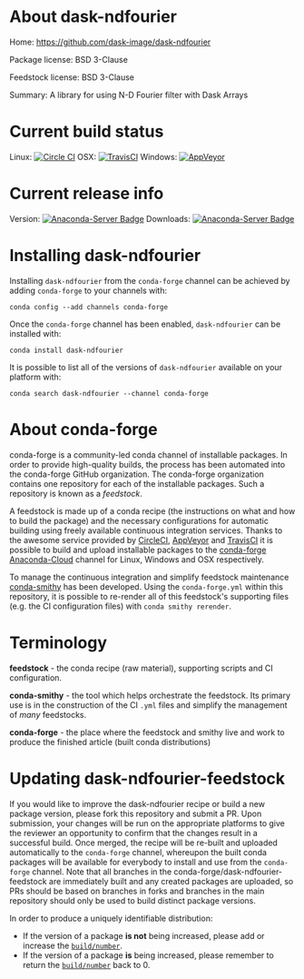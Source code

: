 About dask-ndfourier
====================

Home: https://github.com/dask-image/dask-ndfourier

Package license: BSD 3-Clause

Feedstock license: BSD 3-Clause

Summary: A library for using N-D Fourier filter with Dask Arrays



Current build status
====================

Linux: [![Circle CI](https://circleci.com/gh/conda-forge/dask-ndfourier-feedstock.svg?style=shield)](https://circleci.com/gh/conda-forge/dask-ndfourier-feedstock)
OSX: [![TravisCI](https://travis-ci.org/conda-forge/dask-ndfourier-feedstock.svg?branch=master)](https://travis-ci.org/conda-forge/dask-ndfourier-feedstock)
Windows: [![AppVeyor](https://ci.appveyor.com/api/projects/status/github/conda-forge/dask-ndfourier-feedstock?svg=True)](https://ci.appveyor.com/project/conda-forge/dask-ndfourier-feedstock/branch/master)

Current release info
====================
Version: [![Anaconda-Server Badge](https://anaconda.org/conda-forge/dask-ndfourier/badges/version.svg)](https://anaconda.org/conda-forge/dask-ndfourier)
Downloads: [![Anaconda-Server Badge](https://anaconda.org/conda-forge/dask-ndfourier/badges/downloads.svg)](https://anaconda.org/conda-forge/dask-ndfourier)

Installing dask-ndfourier
=========================

Installing `dask-ndfourier` from the `conda-forge` channel can be achieved by adding `conda-forge` to your channels with:

```
conda config --add channels conda-forge
```

Once the `conda-forge` channel has been enabled, `dask-ndfourier` can be installed with:

```
conda install dask-ndfourier
```

It is possible to list all of the versions of `dask-ndfourier` available on your platform with:

```
conda search dask-ndfourier --channel conda-forge
```


About conda-forge
=================

conda-forge is a community-led conda channel of installable packages.
In order to provide high-quality builds, the process has been automated into the
conda-forge GitHub organization. The conda-forge organization contains one repository
for each of the installable packages. Such a repository is known as a *feedstock*.

A feedstock is made up of a conda recipe (the instructions on what and how to build
the package) and the necessary configurations for automatic building using freely
available continuous integration services. Thanks to the awesome service provided by
[CircleCI](https://circleci.com/), [AppVeyor](http://www.appveyor.com/)
and [TravisCI](https://travis-ci.org/) it is possible to build and upload installable
packages to the [conda-forge](https://anaconda.org/conda-forge)
[Anaconda-Cloud](http://docs.anaconda.org/) channel for Linux, Windows and OSX respectively.

To manage the continuous integration and simplify feedstock maintenance
[conda-smithy](http://github.com/conda-forge/conda-smithy) has been developed.
Using the ``conda-forge.yml`` within this repository, it is possible to re-render all of
this feedstock's supporting files (e.g. the CI configuration files) with ``conda smithy rerender``.


Terminology
===========

**feedstock** - the conda recipe (raw material), supporting scripts and CI configuration.

**conda-smithy** - the tool which helps orchestrate the feedstock.
                   Its primary use is in the construction of the CI ``.yml`` files
                   and simplify the management of *many* feedstocks.

**conda-forge** - the place where the feedstock and smithy live and work to
                  produce the finished article (built conda distributions)


Updating dask-ndfourier-feedstock
=================================

If you would like to improve the dask-ndfourier recipe or build a new
package version, please fork this repository and submit a PR. Upon submission,
your changes will be run on the appropriate platforms to give the reviewer an
opportunity to confirm that the changes result in a successful build. Once
merged, the recipe will be re-built and uploaded automatically to the
`conda-forge` channel, whereupon the built conda packages will be available for
everybody to install and use from the `conda-forge` channel.
Note that all branches in the conda-forge/dask-ndfourier-feedstock are
immediately built and any created packages are uploaded, so PRs should be based
on branches in forks and branches in the main repository should only be used to
build distinct package versions.

In order to produce a uniquely identifiable distribution:
 * If the version of a package **is not** being increased, please add or increase
   the [``build/number``](http://conda.pydata.org/docs/building/meta-yaml.html#build-number-and-string).
 * If the version of a package **is** being increased, please remember to return
   the [``build/number``](http://conda.pydata.org/docs/building/meta-yaml.html#build-number-and-string)
   back to 0.
